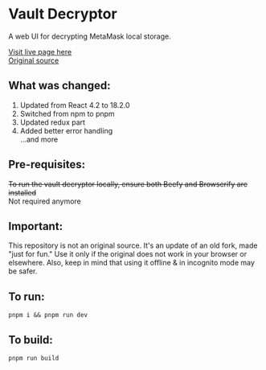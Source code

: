# Vault Decryptor

A web UI for decrypting MetaMask local storage.

[Visit live page here](https://gerwld.github.io/MetaMask-vault-decryptor/)<br>
[Original source](https://github.com/MetaMask/vault-decryptor)
 
## What was changed:

1. Updated from React 4.2 to 18.2.0
2. Switched from npm to pnpm
3. Updated redux part 
4. Added better error handling<br>
...and more

## Pre-requisites:

~~To run the vault decryptor locally, ensure both Beefy and Browserify are installed~~<br>
Not required anymore

## Important:

This repository is not an original source. It's an update of an old fork, made "just for fun." Use it only if the original does not work in your browser or elsewhere. Also, keep in mind that using it offline & in incognito mode may be safer.

## To run:

`pnpm i && pnpm run dev`

## To build:

`pnpm run build`
